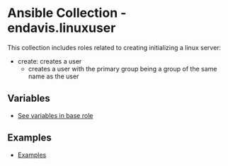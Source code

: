 # Ansible Collection - endavis.linuxuser

This collection includes roles related to creating initializing a linux server:
- create: creates a user
    - creates a user with the primary group being a group of the same name as the user

## Variables
- [See variables in base role](roles/base/defaults/main.yml)

## Examples
- [Examples](docs/examples)

